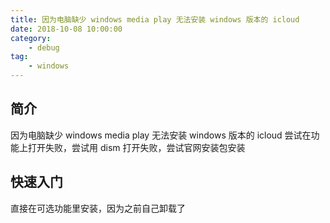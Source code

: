 ```yaml
---
title: 因为电脑缺少 windows media play 无法安装 windows 版本的 icloud
date: 2018-10-08 10:00:00
category:
    - debug
tag: 
    - windows
---
```


## 简介

因为电脑缺少 windows media play 无法安装 windows 版本的 icloud
尝试在功能上打开失败，尝试用 dism 打开失败，尝试官网安装包安装

## 快速入门

直接在可选功能里安装，因为之前自己卸载了
